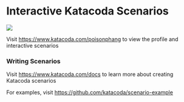 # Interactive Katacoda Scenarios

[![](http://shields.katacoda.com/katacoda/poisonphang/count.svg)](https://www.katacoda.com/poisonphang "Get your profile on Katacoda.com")

Visit https://www.katacoda.com/poisonphang to view the profile and interactive scenarios

### Writing Scenarios
Visit https://www.katacoda.com/docs to learn more about creating Katacoda scenarios

For examples, visit https://github.com/katacoda/scenario-example
